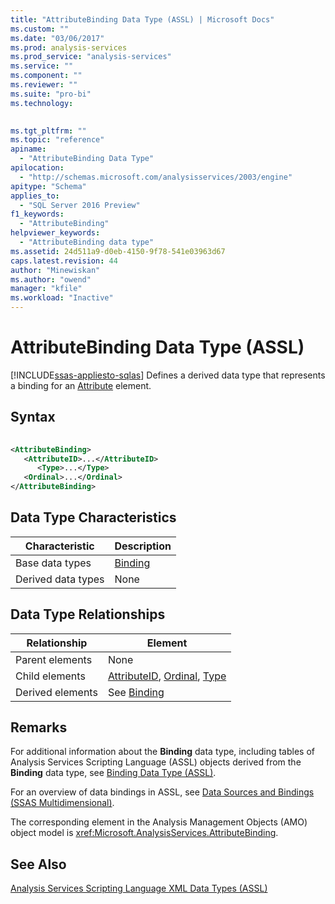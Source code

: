 ```yaml
---
title: "AttributeBinding Data Type (ASSL) | Microsoft Docs"
ms.custom: ""
ms.date: "03/06/2017"
ms.prod: analysis-services
ms.prod_service: "analysis-services"
ms.service: ""
ms.component: ""
ms.reviewer: ""
ms.suite: "pro-bi"
ms.technology: 
  

ms.tgt_pltfrm: ""
ms.topic: "reference"
apiname: 
  - "AttributeBinding Data Type"
apilocation: 
  - "http://schemas.microsoft.com/analysisservices/2003/engine"
apitype: "Schema"
applies_to: 
  - "SQL Server 2016 Preview"
f1_keywords: 
  - "AttributeBinding"
helpviewer_keywords: 
  - "AttributeBinding data type"
ms.assetid: 24d511a9-d0eb-4150-9f78-541e03963d67
caps.latest.revision: 44
author: "Minewiskan"
ms.author: "owend"
manager: "kfile"
ms.workload: "Inactive"
---
```

# AttributeBinding Data Type (ASSL)
[!INCLUDE[ssas-appliesto-sqlas](../../../includes/ssas-appliesto-sqlas.md)]
  Defines a derived data type that represents a binding for an [Attribute](../../../analysis-services/scripting/objects/attribute-element-assl.md) element.  
  
## Syntax  
  
```xml  
  
<AttributeBinding>  
   <AttributeID>...</AttributeID>  
      <Type>...</Type>  
   <Ordinal>...</Ordinal>  
</AttributeBinding>  
```  
  
## Data Type Characteristics  
  
|Characteristic|Description|  
|--------------------|-----------------|  
|Base data types|[Binding](../../../analysis-services/scripting/data-type/binding-data-type-assl.md)|  
|Derived data types|None|  
  
## Data Type Relationships  
  
|Relationship|Element|  
|------------------|-------------|  
|Parent elements|None|  
|Child elements|[AttributeID](../../../analysis-services/scripting/properties/attributeid-element-assl.md), [Ordinal](../../../analysis-services/scripting/properties/ordinal-element-assl.md), [Type](../../../analysis-services/scripting/properties/type-element-binding-assl.md)|  
|Derived elements|See [Binding](../../../analysis-services/scripting/data-type/binding-data-type-assl.md)|  
  
## Remarks  
 For additional information about the **Binding** data type, including tables of Analysis Services Scripting Language (ASSL) objects derived from the **Binding** data type, see [Binding Data Type &#40;ASSL&#41;](../../../analysis-services/scripting/data-type/binding-data-type-assl.md).  
  
 For an overview of data bindings in ASSL, see [Data Sources and Bindings &#40;SSAS Multidimensional&#41;](../../../analysis-services/multidimensional-models/data-sources-and-bindings-ssas-multidimensional.md).  
  
 The corresponding element in the Analysis Management Objects (AMO) object model is <xref:Microsoft.AnalysisServices.AttributeBinding>.  
  
## See Also  
 [Analysis Services Scripting Language XML Data Types &#40;ASSL&#41;](../../../analysis-services/scripting/data-type/analysis-services-scripting-language-xml-data-types-assl.md)  
  
  
